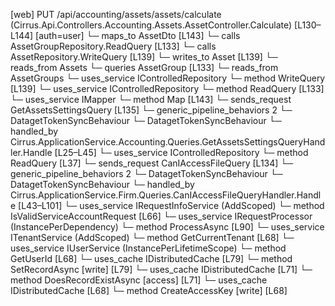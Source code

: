 [web] PUT /api/accounting/assets/assets/calculate  (Cirrus.Api.Controllers.Accounting.Assets.AssetController.Calculate)  [L130–L144] [auth=user]
  └─ maps_to AssetDto [L143]
  └─ calls AssetGroupRepository.ReadQuery [L133]
  └─ calls AssetRepository.WriteQuery [L139]
  └─ writes_to Asset [L139]
    └─ reads_from Assets
  └─ queries AssetGroup [L133]
    └─ reads_from AssetGroups
  └─ uses_service IControlledRepository<Asset>
    └─ method WriteQuery [L139]
  └─ uses_service IControlledRepository<AssetGroup>
    └─ method ReadQuery [L133]
  └─ uses_service IMapper
    └─ method Map [L143]
  └─ sends_request GetAssetsSettingsQuery [L135]
    └─ generic_pipeline_behaviors 2
      └─ DatagetTokenSyncBehaviour
      └─ DatagetTokenSyncBehaviour
    └─ handled_by Cirrus.ApplicationService.Accounting.Queries.GetAssetsSettingsQueryHandler.Handle [L25–L45]
      └─ uses_service IControlledRepository<DepreciationYear>
        └─ method ReadQuery [L37]
  └─ sends_request CanIAccessFileQuery [L134]
    └─ generic_pipeline_behaviors 2
      └─ DatagetTokenSyncBehaviour
      └─ DatagetTokenSyncBehaviour
    └─ handled_by Cirrus.ApplicationService.Firm.Queries.CanIAccessFileQueryHandler.Handle [L43–L101]
      └─ uses_service IRequestInfoService (AddScoped)
        └─ method IsValidServiceAccountRequest [L66]
      └─ uses_service IRequestProcessor (InstancePerDependency)
        └─ method ProcessAsync [L90]
      └─ uses_service ITenantService (AddScoped)
        └─ method GetCurrentTenant [L68]
      └─ uses_service IUserService (InstancePerLifetimeScope)
        └─ method GetUserId [L68]
      └─ uses_cache IDistributedCache [L79]
        └─ method SetRecordAsync [write] [L79]
      └─ uses_cache IDistributedCache [L71]
        └─ method DoesRecordExistAsync [access] [L71]
      └─ uses_cache IDistributedCache [L68]
        └─ method CreateAccessKey [write] [L68]

